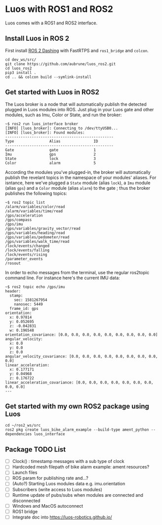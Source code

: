 # Luos with ROS1 and ROS2

Luos comes with a ROS1 and ROS2 interface.

## Install Luos in ROS 2

First install [ROS 2 Dashing](https://index.ros.org/doc/ros2/Installation/Dashing/Linux-Install-Debians/) with FastRTPS and `ros1_bridge` and `colcon`.

```
cd dev_ws/src/
git clone https://github.com/aubrune/luos_ros2.git
cd luos_ros2
pip3 install .
cd .. && colcon build --symlink-install
```

## Get started with Luos in ROS2
The Luos broker is a node that will automatically publish the detected plugged in Luos modules into ROS.
Just plug in your Luos gate and other modules, such as Imu, Color or State, and run the broker: 
```
~$ ros2 run luos_interface broker 
[INFO] [luos_broker]: Connecting to /dev/ttyUSB0...
[INFO] [luos_broker]: Found modules:
-------------------------------------------------
Type                Alias               ID   
-------------------------------------------------
Gate                gate                1    
Imu                 gps                 2    
State               lock                3    
Color               alarm               5    
```

According the modules you've plugged-in, the broker will automatically publish the revelant topics in the namespace of your modules' aliases. For isntance, here we've plugged a `State` module (alias `lock`), a `Imu` module (alias `gps`) and a `Color` module (alias `alarm`) to the gate ; thus the broker publishes the following topics:
```
~$ ros2 topic list
/alarm/variables/color/read
/alarm/variables/time/read
/gps/acceleration
/gps/compass
/gps/imu
/gps/variables/gravity_vector/read
/gps/variables/heading/read
/gps/variables/pedometer/read
/gps/variables/walk_time/read
/lock/events/changed
/lock/events/falling
/lock/events/rising
/parameter_events
/rosout
```

In order to echo messages from the terminal, use the regular ros2topic command line. For instance here's the current IMU data:
```
~$ ros2 topic echo /gps/imu 
header:
  stamp:
    sec: 1581267954
    nanosec: 5449
  frame_id: gps
orientation:
  x: 0.97814
  y: 0.052695
  z: -0.042831
  w: 0.196548
orientation_covariance: [0.0, 0.0, 0.0, 0.0, 0.0, 0.0, 0.0, 0.0, 0.0]
angular_velocity:
  x: 0.0
  y: 0.0
  z: 0.0
angular_velocity_covariance: [0.0, 0.0, 0.0, 0.0, 0.0, 0.0, 0.0, 0.0, 0.0]
linear_acceleration:
  x: 0.177171
  y: 0.04968
  z: 0.176722
linear_acceleration_covariance: [0.0, 0.0, 0.0, 0.0, 0.0, 0.0, 0.0, 0.0, 0.0]
---
```

## Get started with my own ROS2 package using Luos

```
cd ~/ros2_ws/src
ros2 pkg create luos_bike_alarm_example --build-type ament_python --dependencies luos_interface
```

## Package TODO List

- [ ] Clock() : timestamp messages with a sub type of clock
- [ ] Hardcoded mesh filepath of bike alarm example: ament resources?
- [ ] Launch files
- [ ] ROS param for publishing rate and...?
- [ ] (Auto?) Starting Luos modules data e.g. imu.orientation
- [ ] Subscribers (write access to Luos modules)
- [ ] Runtime update of pubs/subs when modules are connected and disconnected
- [ ] Windows and MacOS autoconnect
- [ ] ROS1 bridge
- [ ] Integrate doc into https://luos-robotics.github.io/ 
